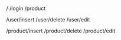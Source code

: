 /
/login
/product

/user/insert
/user/delete
/user/edit

/product/insert
/product/delete
/product/edit
